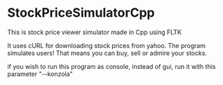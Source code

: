 # StockPriceSimulatorCpp
This is stock price viewer simulator made in Cpp using FLTK

It uses cURL for downloading stock prices from yahoo.
The program simulates users! That means you can buy, sell or admire your stocks.

if you wish to run this program as console, instead of gui, run it with this parameter "--konzola"
